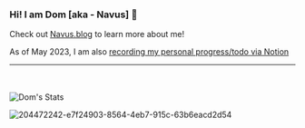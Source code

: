 ### Hi! I am Dom [aka - Navus] 👋

Check out [Navus.blog](https://Navus.blog) to learn more about me! 

As of May 2023, I am also [recording my personal progress/todo via Notion](https://grateful-secure-2d0.notion.site/6b8cabd87b124de3b031259aa861f79e?v=03ee62d0e832495997c6a4484810a3e8)

-----
<br/><br/>
![Dom's Stats](https://github-readme-stats-nine-henna-69.vercel.app/api?username=Navusas&theme=gradient&show_icons=true&count_private=true)

![204472242-e7f24903-8564-4eb7-915c-63b6eacd2d54](https://user-images.githubusercontent.com/32360417/204472436-c1e56fd7-db48-4e62-957d-ad7694125f48.png)
